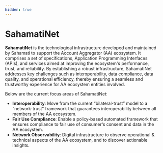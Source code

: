 ```yaml
---
hidden: true
---
```


# SahamatiNet

**SahamatiNet** is the technological infrastructure developed and maintained by Sahamati to support the Account Aggregator (AA) ecosystem. It comprises a set of specifications, Application Programming Interfaces (APIs), and services aimed at improving the ecosystem's performance, trust, and reliability. By establishing a robust infrastructure, SahamatiNet addresses key challenges such as interoperability, data compliance, data quality, and operational efficiency, thereby ensuring a seamless and trustworthy experience for AA ecosystem entities involved.

Below are the current focus areas of SahamatiNet:

* **Interoperability**: Move from the current “bilateral-trust” model to a “network-trust” framework that guarantees interoperability between all members of the AA ecosystem.
* **Fair Use Compliance**: Enable a policy-based automated framework that ensures compliance to fair use of consumer's consent and data in the AA ecosystem.
* **Network Observability**: Digital infrastructure to observe operational & technical aspects of the AA ecosystem, and to discover actionable insights.
